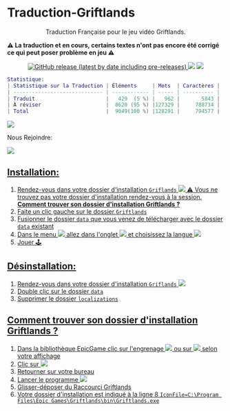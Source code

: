 <p style="text-align: center;"><b><h1>Traduction-Griftlands </h1></b></p>
<p align="center">Traduction Française pour le jeu vidéo Griftlands.</p>
<p alig,="center"><b>⚠️ La traduction et en cours, certains textes n'ont pas encore été corrigé ce qui peut poser problème en jeu ⚠️</b></p>
<p align="center">
<a href=https://github.com/leghort/Traduction-Griftlands/releases><img alt="GitHub release (latest by date including pre-releases)" src="https://img.shields.io/github/v/release/leghort/Traduction-Griftlands?include_prereleases">
<a href="https://github.com/leghort/Traduction-Griftlands"><img src="https://img.shields.io/badge/Traduit-5%25-red"></a>
<a href="https://github.com/leghort/Traduction-Griftlands"><img src="https://img.shields.io/badge/À réviser-95%25-darckgreen"></a>
</p>

```lua
Statistique:
| Statistique sur la Traduction | Éléments     | Mots  | Caractères |
| ----------------------------- | ------------ | ----- | ---------- |
| Traduit                       |  ‪ 429  (5 %) |   962 |       5843 |
| À réviser                     ‪|  8620 (95 %) |127329 |     788734 |
| Total                         |  9049(100 %) |128291 |     794577 |
```
![](https://cdn2.unrealengine.com/Diesel%2Fproduct%2Fgriftlands%2Fhome%2FAlpha_Promo-2048x1152-178c232b5ce2742ac50e86ae85b13c251608c271.jpg)

Nous Rejoindre:

<a href=https://discord.gg/PT4NFkk><img src="https://img.icons8.com/color/50/000000/discord-logo.png">

## Installation:
1) Rendez-vous dans votre dossier d'installation `Griflands`
![](https://i.ibb.co/M1M998x/image.png)
  ⚠️ Vous ne trouvez pas votre dossier d'installation rendez-vous à la session.     
**Comment trouver son dossier d'installation Griftlands ?**
2) Faite un clic gauche sur le dossier `Griftlands`
3) Fusionner le dossier `data` que vous venez de télécharger avec le dossier `data` existant
4) Dans le menu ![](https://i.ibb.co/FbcGSQ1/image.png) allez dans l'onglet ![](https://i.ibb.co/R0hpqdj/image.png) et choisissez la langue ![](https://i.ibb.co/qN62Zbq/image.png)
5) Jouer 🕹️

## Désinstallation:
1) Rendez-vous dans votre dossier d'installation `Griflands`
![](https://i.ibb.co/M1M998x/image.png)
2) Double clic sur le dossier `data`
3) Supprimer le dossier `localizations`

## Comment trouver son dossier d'installation Griftlands ?
1) Dans la bibliothèque EpicGame clic sur l'engrenage ![](https://i.ibb.co/kK0Pchb/image.png) ou sur ![](https://i.ibb.co/6wJR0Qr/image.png) selon votre affichage
2) Clic sur ![](https://i.ibb.co/yBFyyXs/image.png)
3) Retourner sur votre bureau
4) Lancer le programme ![](https://i.ibb.co/grx0sdk/image.png)
5) Glisser-déposer du Raccourci Griftlands
6) Votre dossier d'installation est indiqué à la ligne 8
`IconFile=C:\Program Files\Epic Games\Griftlands\bin\Griftlands.exe`